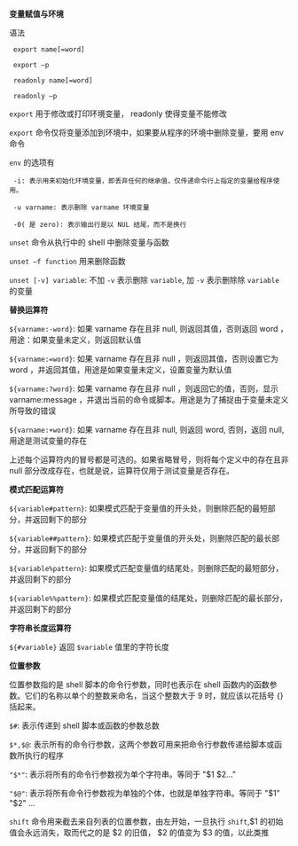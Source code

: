  **变量赋值与环境**

语法

     export name[=word]

     export –p

     readonly name[=word]

     readonly –p

`export` 用于修改或打印环境变量， readonly 使得变量不能修改

`export` 命令仅将变量添加到环境中，如果要从程序的环境中删除变量，要用 env 命令

`env` 的选项有

     -i: 表示用来初始化环境变量，即丢弃任何的继承值，仅传递命令行上指定的变量给程序使用。

     -u varname: 表示删除 varname 环境变量

     -0( 是 zero): 表示输出行是以 NUL 结尾，而不是换行

`unset` 命令从执行中的 shell 中删除变量与函数

`unset –f function` 用来删除函数

`unset [-v] variable`: 不加 `-v` 表示删除 `variable`, 加 `-v` 表示删除除 `variable` 的变量

**替换运算符**

`${varname:-word}`: 如果 varname 存在且非 null, 则返回其值，否则返回 word ，用途：如果变量未定义，则返回默认值

`${varname:=word}`: 如果 varname 存在且非 null ，则返回其值，否则设置它为 word ，并返回其值，用途是如果变量未定义，设置变量为默认值

`${varname:?word}`: 如果 varname 存在且非 null ，则返回它的值，否则，显示 varname:message ，并退出当前的命令或脚本。用途是为了捕捉由于变量未定义所导致的错误

`${varname:+word}`: 如果 varname 存在且非 null, 则返回 word, 否则，返回 null, 用途是测试变量的存在

上述每个运算符内的冒号都是可选的。如果省略冒号，则将每个定义中的存在且非 null 部分改成存在，也就是说，运算符仅用于测试变量是否存在。

**模式匹配运算符**

`${variable#pattern}`: 如果模式匹配于变量值的开头处，则删除匹配的最短部分，并返回剩下的部分

`${variable##pattern}`: 如果模式匹配于变量值的开头处，则删除匹配的最长部分，并返回剩下的部分

`${variable%pattern}`: 如果模式匹配变量值的结尾处，则删除匹配的最短部分，并返回剩下的部分

`${variable%%pattern}`: 如果模式匹配变量值的结尾处，则删除匹配的最长部分，并返回剩下的部分

**字符串长度运算符**

`${#variable}` 返回 `$variable` 值里的字符长度

**位置参数**

位置参数指的是 shell 脚本的命令行参数，同时也表示在 shell 函数内的函数参数。它们的名称以单个的整数来命名，当这个整数大于 9 时，就应该以花括号 {} 括起来。

`$#`: 表示传递到 shell 脚本或函数的参数总数

`$*,$@`: 表示所有的命令行参数，这两个参数可用来把命令行参数传递给脚本或函数所执行的程序

`"$*"`: 表示将所有的命令行参数视为单个字符串。等同于 "$1 $2…"

`"$@"`: 表示将所有命令行参数视为单独的个体，也就是单独字符串。等同于 "$1" "$2" …

`shift` 命令用来截去来自列表的位置参数，由左开始，一旦执行 `shift`,$1 的初始值会永远消失，取而代之的是 $2 的旧值， $2 的值变为 $3 的值，以此类推

